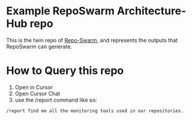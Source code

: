 # Example RepoSwarm Architecture-Hub repo
This is the twin repo of [Repo-Swarm](https://github.com/royosherove/repo-swarm), and represents the outputs that RepoSwarm can generate.

# How to Query this repo
1. Open in Cursor
2. Open Cursor Chat
3. use the /report command like so:
```
/report find me all the monitoring tools used in our repositories.
```
